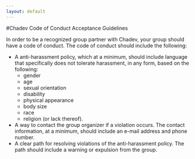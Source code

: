 ```yaml
---
layout: default
---
```


#Chadev Code of Conduct Acceptance Guidelines

In order to be a recognized group partner with Chadev, your group should have a code of conduct. The code of conduct should include the following:

* A anti-harassment policy, which at a minimum, should include language that specifically does not tolerate harassment, in any form, based on the following:
  * gender
  * age
  * sexual orientation
  * disability
  * physical appearance
  * body size
  * race
  * religion (or lack thereof). 
* A way to contact the group organizer if a violation occurs. The contact information, at a minimum, should include an e-mail address and phone number.
* A clear path for resolving violations of the anti-harassment policy. The path should include a warning or expulsion from the group.
